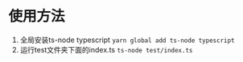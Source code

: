 # 使用方法
1. 全局安装ts-node typescript
```yarn global add ts-node typescript```
2. 运行test文件夹下面的index.ts
```ts-node test/index.ts```